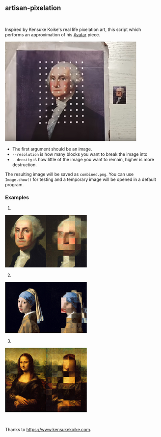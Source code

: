 ## artisan-pixelation

<br>

Inspired by Kensuke Koike's real life pixelation art, this script which performs an approximation of his [Avatar](https://www.youtube.com/watch?v=U1KiC0AXhHg) piece.

![Avatar by Koike](https://github.com/healeycodes/artisan-pixelation/blob/master/avatar-kensuke-koike.png)

* The first argument should be an image.
* `--resolution` is how many blocks you want to break the image into
* `--density` is how little of the image you want to remain, higher is more destruction.

The resulting image will be saved as `combined.png`. You can use `Image.show()` for testing and a temporary image will be opened in a default program.

### Examples

1.

![George Washington](https://github.com/healeycodes/artisan-pixelation/blob/master/g-wash-processed.png)

2.

![Girl With a Pearl Earing](https://github.com/healeycodes/artisan-pixelation/blob/master/girl-processed.png)

3.

![Mona Lisa](https://github.com/healeycodes/artisan-pixelation/blob/master/mona-processed.png)

<br>

Thanks to https://www.kensukekoike.com.
